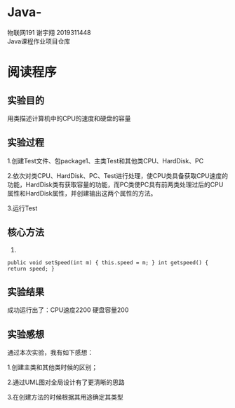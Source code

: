 # Java-  
物联网191 谢宇翔 2019311448  
Java课程作业项目仓库

# 阅读程序

## 实验目的
用类描述计算机中的CPU的速度和硬盘的容量

## 实验过程
1.创建Test文件、包package1、主类Test和其他类CPU、HardDisk、PC

2.依次对类CPU、HardDisk、PC、Test进行处理，使CPU类具备获取CPU速度的功能，HardDisk类有获取容量的功能，而PC类使PC具有前两类处理过后的CPU属性和HardDisk属性，并创建输出这两个属性的方法。

3.运行Test

## 核心方法  
1.  
`public void setSpeed(int m) {
		this.speed = m;
	}
	int getspeed() {
		return speed;
	}`
  

## 实验结果
成功运行出了：CPU速度2200
             硬盘容量200

## 实验感想
通过本次实验，我有如下感想：

1.创建主类和其他类时候的区别；

2.通过UML图对全局设计有了更清晰的思路

3.在创建方法的时候根据其用途确定其类型
